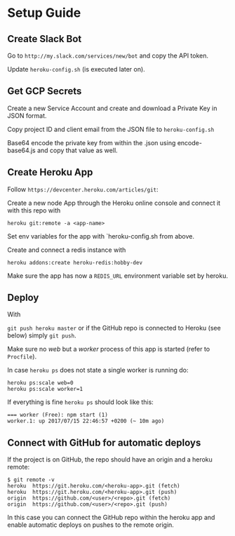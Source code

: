 # Setup Guide

## Create Slack Bot

Go to `http://my.slack.com/services/new/bot` and copy the API token.

Update `heroku-config.sh` (is executed later on).

## Get GCP Secrets

Create a new Service Account and create and download a Private Key in JSON format.

Copy project ID and client email from the JSON file to `heroku-config.sh`

Base64 encode the private key from within the .json using encode-base64.js and copy that value as well.

## Create Heroku App

Follow `https://devcenter.heroku.com/articles/git`:

Create a new node App through the Heroku online console and connect it with this
repo with

`heroku git:remote -a <app-name>`

Set env variables for the app with `heroku-config.sh from above.

Create and connect a redis instance with

`heroku addons:create heroku-redis:hobby-dev`

Make sure the app has now a `REDIS_URL` environment variable set by heroku.


## Deploy

With

`git push heroku master` or if the GitHub repo is connected to Heroku (see below) simply `git push`.

Make sure no *web* but a *worker* process of this app is started (refer to `Procfile`).

In case `heroku ps` does not state a single worker is running do:

```
heroku ps:scale web=0
heroku ps:scale worker=1
```

If everything is fine `heroku ps` should look like this:

```
=== worker (Free): npm start (1)
worker.1: up 2017/07/15 22:46:57 +0200 (~ 10m ago)
```


## Connect with GitHub for automatic deploys

If the project is on GitHub, the repo should have an origin and a heroku remote:

```
$ git remote -v
heroku  https://git.heroku.com/<heroku-app>.git (fetch)
heroku  https://git.heroku.com/<heroku-app>.git (push)
origin  https://github.com/<user>/<repo>.git (fetch)
origin  https://github.com/<user>/<repo>.git (push)
```

In this case you can connect the GitHub repo within the heroku app and enable automatic deploys
on pushes to the remote origin.
